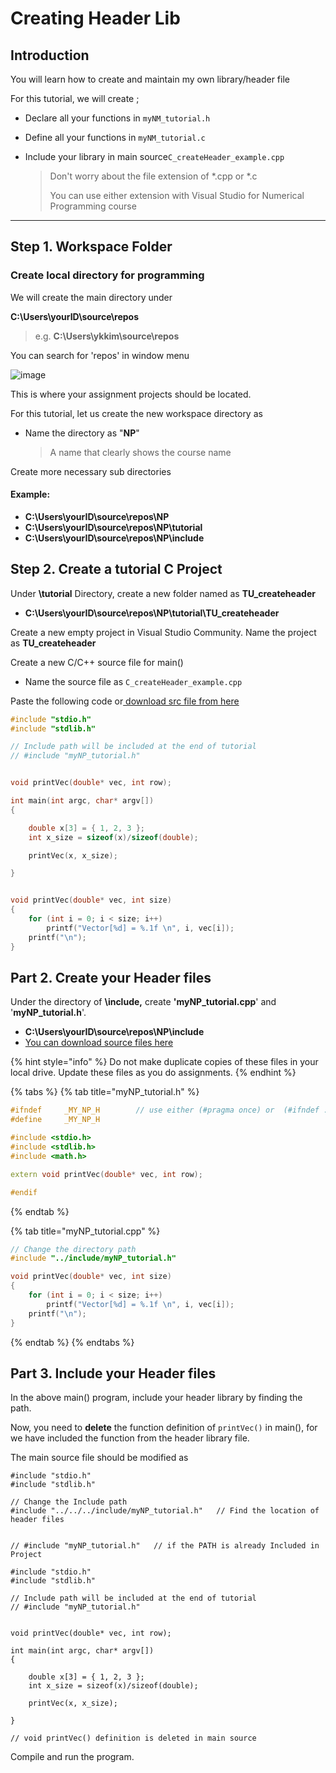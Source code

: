 # Creating Header Lib

## Introduction

You will learn how to create and maintain my own library/header file

For this tutorial, we will create ;

* Declare all your functions in `myNM_tutorial.h`
* Define all your functions in `myNM_tutorial.c`
*   Include your library in main source`C_createHeader_example.cpp`

    > Don't worry about the file extension of \*.cpp or \*.c
    >
    > You can use either extension with Visual Studio for Numerical Programming course

***

## Step 1. Workspace Folder

### Create local directory for programming

We will create the main directory under

**C:\Users\yourID\source\repos**

> e.g. **C:\Users\ykkim\source\repos**

You can search for 'repos' in window menu

![image](https://user-images.githubusercontent.com/38373000/185348195-07f482ba-3aac-4fc8-8298-9928f06fc534.png)

This is where your assignment projects should be located.

For this tutorial, let us create the new workspace directory as

*   Name the directory as "**NP**"

    > A name that clearly shows the course name

Create more necessary sub directories

#### Example:

* **C:\Users\yourID\source\repos\NP**
* **C:\Users\yourID\source\repos\NP\tutorial**
* **C:\Users\yourID\source\repos\NP\include**

## Step 2. Create a tutorial C Project

Under **\tutorial** Directory, create a new folder named as **TU\_createheader**

* **C:\Users\yourID\source\repos\NP\tutorial\TU\_createheader**

Create a new empty project in Visual Studio Community. Name the project as **TU\_createheader**

Create a new C/C++ source file for main()

* Name the source file as `C_createHeader_example.cpp`

Paste the following code or[ download src file from here](https://github.com/ykkimhgu/Tutorial-C-Program/tree/main/createHeader)

```cpp
#include "stdio.h"
#include "stdlib.h"

// Include path will be included at the end of tutorial
// #include "myNP_tutorial.h"


void printVec(double* vec, int row);

int main(int argc, char* argv[])
{

	double x[3] = { 1, 2, 3 };
	int x_size = sizeof(x)/sizeof(double);

	printVec(x, x_size);

}


void printVec(double* vec, int size)
{
	for (int i = 0; i < size; i++)
		printf("Vector[%d] = %.1f \n", i, vec[i]);
	printf("\n");
}
```

## Part 2. Create your Header files

Under the directory of **\include,** create **'myNP\_tutorial.cpp**' and '**myNP\_tutorial.h**'.

* **C:\Users\yourID\source\repos\NP\include**
* [You can download source files here](https://github.com/ykkimhgu/Tutorial-C-Program/tree/main/createHeader)

{% hint style="info" %}
Do not make duplicate copies of these files in your local drive. Update these files as you do assignments.
{% endhint %}

{% tabs %}
{% tab title="myNP_tutorial.h" %}
```cpp
#ifndef		_MY_NP_H		// use either (#pragma once) or  (#ifndef ...#endif)
#define		_MY_NP_H

#include <stdio.h>
#include <stdlib.h>
#include <math.h>

extern void printVec(double* vec, int row);

#endif
```
{% endtab %}

{% tab title="myNP_tutorial.cpp" %}
```cpp
// Change the directory path
#include "../include/myNP_tutorial.h"

void printVec(double* vec, int size)
{
	for (int i = 0; i < size; i++)
		printf("Vector[%d] = %.1f \n", i, vec[i]);
	printf("\n");
}
```
{% endtab %}
{% endtabs %}

## Part 3. Include your Header files

In the above main() program, include your header library by finding the path.

Now, you need to **delete** the function definition of `printVec()` in main(), for we have included the function from the header library file.

The main source file should be modified as

```
#include "stdio.h"
#include "stdlib.h"

// Change the Include path 
#include "../../../include/myNP_tutorial.h"   // Find the location of header files


// #include "myNP_tutorial.h"   // if the PATH is already Included in Project

#include "stdio.h"
#include "stdlib.h"

// Include path will be included at the end of tutorial
// #include "myNP_tutorial.h"


void printVec(double* vec, int row);

int main(int argc, char* argv[])
{

	double x[3] = { 1, 2, 3 };
	int x_size = sizeof(x)/sizeof(double);

	printVec(x, x_size);

}

// void printVec() definition is deleted in main source
```

Compile and run the program.

